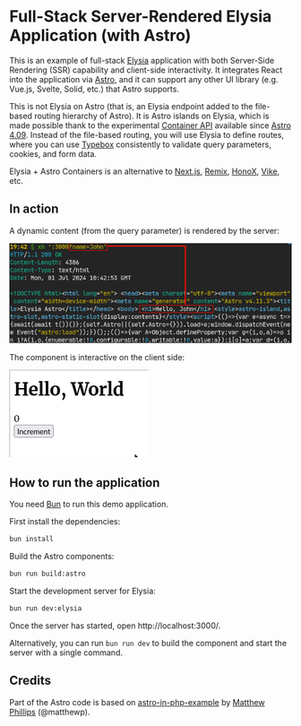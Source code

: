 # Full-Stack Server-Rendered Elysia Application (with Astro)

This is an example of full-stack [Elysia](https://github.com/elysiajs/elysia)
application with both Server-Side Rendering (SSR) capability and client-side
interactivity. It integrates React into the application via
[Astro](https://astro.build/), and it can support any other UI library (e.g.
Vue.js, Svelte, Solid, etc.) that Astro supports.

This is not Elysia on Astro (that is, an Elysia endpoint added to the file-based
routing hierarchy of Astro). It is Astro islands on Elysia, which is made
possible thank to the experimental [Container
API](https://docs.astro.build/en/reference/container-reference/) available since
[Astro 4.09](https://astro.build/blog/astro-490/). Instead of the file-based
routing, you will use Elysia to define routes, where you can use
[Typebox](https://github.com/sinclairzx81/typebox) consistently to validate
query parameters, cookies, and form data.

Elysia + Astro Containers is an alternative to [Next.js](https://nextjs.org/),
[Remix](https://remix.run/), [HonoX](https://github.com/honojs/honox),
[Vike](https://vike.dev/), etc.

## In action

A dynamic content (from the query parameter) is rendered by the server:

![http response body](./doc/ssr-demo.png)

The component is interactive on the client side:

![client-side component](./doc/react-demo.gif)

## How to run the application

You need [Bun](https://bun.sh/) to run this demo application.

First install the dependencies:

``` bash
bun install
```

Build the Astro components:

``` bash
bun run build:astro
```

Start the development server for Elysia:

``` bash
bun run dev:elysia
```

Once the server has started, open http://localhost:3000/.

Alternatively, you can run `bun run dev` to build the component and start the
server with a single command.

## Credits

Part of the Astro code is based on [astro-in-php-example](https://github.com/matthewp/astro-in-php-example) by [Matthew Phillips](https://github.com/matthewp/) (@matthewp).
